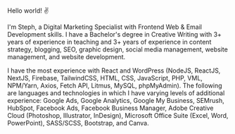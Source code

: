 Hello world! :v:

I'm Steph, a Digital Marketing Specialist with Frontend Web & Email Development skills. I have a Bachelor's degree in Creative Writing with 3+ years of experience in teaching and 3+ years of experience in content strategy, blogging, SEO, graphic design, social media management, website management, and website development.

I have the most experience with React and WordPress (NodeJS, ReactJS, NextJS, Firebase, TailwindCSS, HTML, CSS, JavaScript, PHP, VML, NPM/Yarn, Axios, Fetch API, Litmus, MySQL, phpMyAdmin). The following are languages and technologies in which I have varying levels of additional experience: Google Ads, Google Analytics, Google My Business, SEMrush, HubSpot, Facebook Ads, Facebook Business Manager, Adobe Creative Cloud (Photoshop, Illustrator, InDesign), Microsoft Office Suite (Excel, Word, PowerPoint), SASS/SCSS, Bootstrap, and Canva.
